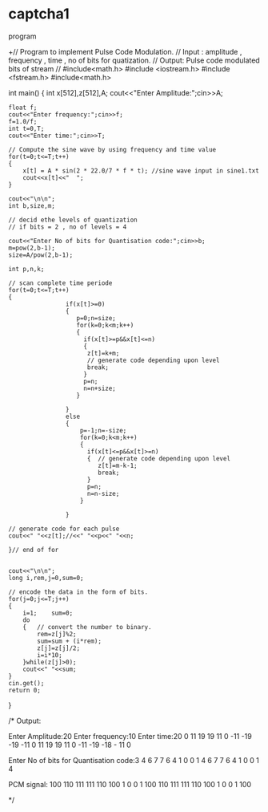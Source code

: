 # captcha1
program

+// Program to implement Pulse Code Modulation.
// Input : amplitude , frequency , time , no of bits for quatization.
// Output: Pulse code modulated bits of stream
//
#include<math.h>
#include <iostream.h>
#include <fstream.h>
#include<math.h>


int main() {
	int x[512],z[512],A;
	cout<<"Enter Amplitude:";cin>>A;

	float f;
	cout<<"Enter frequency:";cin>>f;
	f=1.0/f;
	int t=0,T;
	cout<<"Enter time:";cin>>T;

	// Compute the sine wave by using frequency and time value
	for(t=0;t<=T;t++)
	{
		x[t] = A * sin(2 * 22.0/7 * f * t); //sine wave input in sine1.txt
		cout<<x[t]<<"  ";
	}

	cout<<"\n\n";
	int b,size,m;

	// decid ethe levels of quantization
	// if bits = 2 , no of levels = 4

	cout<<"Enter No of bits for Quantisation code:";cin>>b;
	m=pow(2,b-1);
	size=A/pow(2,b-1);

	int p,n,k;

	// scan complete time periode
	for(t=0;t<=T;t++)
	{
					if(x[t]>=0)
					{
					   p=0;n=size;
					   for(k=0;k<m;k++)
					   {
						 if(x[t]>=p&&x[t]<=n)
						 {
						  z[t]=k+m;
						  // generate code depending upon level
						  break;
						 }
						 p=n;
						 n=n+size;
					   }

					}
					else
					{
						p=-1;n=-size;
						for(k=0;k<m;k++)
						{
						  if(x[t]<=p&&x[t]>=n)
						  {  // generate code depending upon level
							 z[t]=m-k-1;
							 break;
						  }
						  p=n;
						  n=n-size;
						}

					}

	// generate code for each pulse
	cout<<" "<<z[t];//<<" "<<p<<" "<<n;

	}// end of for


	cout<<"\n\n";
	long i,rem,j=0,sum=0;

	// encode the data in the form of bits.
	for(j=0;j<=T;j++)
	{
		i=1;    sum=0;
		do
		{   // convert the number to binary.
			rem=z[j]%2;
			sum=sum + (i*rem);
			z[j]=z[j]/2;
			i=i*10;
		}while(z[j]>0);
		cout<<" "<<sum;
	}
	cin.get();
	return 0;

}

/*
Output:

Enter Amplitude:20
Enter frequency:10
Enter time:20
0  11  19  19  11  0  -11  -19  -19  -11  0  11  19  19  11  0  -11  -19  -18  -
11  0

Enter No of bits for Quantisation code:3
 4 6 7 7 6 4 1 0 0 1 4 6 7 7 6 4 1 0 0 1 4

PCM signal:  100 110 111 111 110 100 1 0 0 1 100 110 111 111 110 100 1 0 0 1 100

*/











